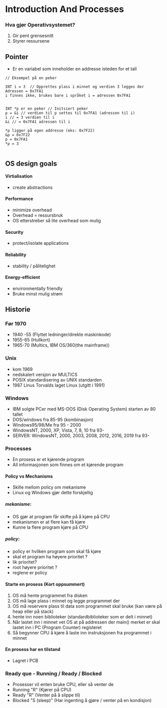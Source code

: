 # Introduction And Processes

### Hva gjør Operativsystemet?

1. Gir pent grensesnitt 
2. Styrer ressursene


## Pointer
- Er en variabel som inneholder en addresse isteden for et tall

``` 
// Eksempel på en peker

INT i = 3  // Opprettes plass i minnet og verdien 3 legges der
Adressen = 0x7FA1 
i finnes ikke, brukes bare i språket i = adressen 0x7FA1


INT *p er en peker // Initsiert peker
p = &i // verdien til p settes til 0x7FA1 (adressen til i)
i // = 3 verdien til i
&i // = 0x7FA1 adressen til i

*p ligger på egen addresse (eks: 0x7F22)
&p = 0x7F22
p = 0x7FA1
*p = 3


```












## OS design goals

#### Virtialisation
- create abstractions

#### Performance
- minimize overhead
- Overhead = ressursbruk
- OS etterstreber så lite overhead som mulig

#### Security
- protect/isolate applications

#### Reliability
- stability / pålitelighet

#### Energy-efficient
- environmentally friendly
- Bruke minst mulig strøm


## Historie

### Før 1970
- 1940 -55 (Flyttet ledninger/direkte maskinkode)
- 1955-65 (Hullkort)
- 1965-70 (Multics, IBM OS/360(the mainframe))

### Unix
- kom 1969
- nedskalert versjon av MULTICS
- POSIX standardisering av UNIX standarden
- 1987 Linus Torvalds laget Linux (utgitt i 1991)


### Windows
- IBM solgte PCer med MS-DOS (Disk Operating System) starten av 80 tallet
- DOS/windows fra 85-95 (kombinasjon)
- Windows95/98/Me fra 95 - 2000
- WindowsNT, 2000, XP, Vista, 7, 8, 10 fra 93-
- SERVER: WindowsNT, 2000, 2003, 2008, 2012, 2016, 2019 fra 93-



### Processes
- En prosess er et kjørende program
- All informasjonen som finnes om et kjørende program


#### Policy vs Mechanisms
- Skille mellom policy om mekanisme
- Linux og Windows gjør dette forskjellig

##### mekanisme:
- OS gjør at program får skifte på å kjøre på CPU
- mekanismen er at flere kan få kjøre
- Kunne la flere program kjøre på CPU

##### policy:
- policy er hvilken program som skal få kjøre
- skal et program ha høyere prioritet ?
- lik prioritet?
- root høyere prioritet ?
- reglene er policy


#### Starte en prosess (Kort oppsummert)
1. OS må hente programmet fra disken
2. OS må lage plass i minnet og legge programmet der
3. OS må reservere plass til data som programmet skal bruke
(kan være på heap eller på stack)
4. hente inn noen biblioteker 
(standardbiblioteker som er delt i minnet)
5. Når lastet inn i minnet vet OS at på addressen der main() merket er skal lastet inn i PC (Program Counter) registeret
6. Så begynner CPU å kjøre å laste inn instruksjonen fra programmet i minnet

#### En prosess har en tilstand
- Lagret i PCB

### Ready que - Running / Ready / Blocked
- Prosesser vil enten bruke CPU, eller så venter de 
- Running "R" (Kjører på CPU)
- Ready "R" (Venter på å slippe til)
- Blocked "S (sleep)" (Har ingenting å gjøre / venter på en kondisjon)







